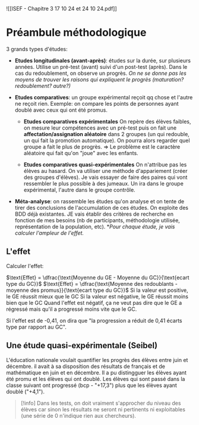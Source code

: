 ![[ISEF - Chapitre 3 17 10 24 et 24 10 24.pdf]]

# Préambule méthodologique
3 grands types d'études:
- **Etudes longitudinales (avant-après)**: études sur la durée, sur plusieurs années. Utilise un pré-test (avant) suivi d'un post-test (après). Dans le cas du redoublement, on observe un progrès.
  *On ne se donne pas les moyens de trouver les raisons qui expliquent le progrès (maturation? redoublement? autre?)*
  
- **Etudes comparatives**:  un groupe expérimental reçoit qq chose et l'autre ne reçoit rien. Exemple: on compare les points de personnes ayant doublé avec ceux qui ont été promus.
	- **Etudes comparatives expérimentales**
		On repère des élèves faibles, on mesure leur compétences avec un pré-test puis on fait une **affectation/assignation aléatoire** dans 2 groupes (un qui redouble, un qui fait la promotion automatique). On pourra alors regarder quel groupe a fait le plus de progrès.
		=> Le problème est le caractère aléatoire qui fait qu'on "joue" avec les enfants.
		
	- **Etudes comparatives quasi-expérimentales**
		On n'attribue pas les élèves au hasard. On va utiliser une méthode d'appariement (créer des groupes d'élèves). Je vais essayer de faire des paires qui vont ressembler le plus possible à des jumeaux. Un ira dans le groupe expérimental, l'autre dans le groupe contrôle.

- **Méta-analyse**: on rassemble les études qu'on analyse et on tente de tirer des conclusions de l'accumulation de ces études. On exploite des BDD déjà existantes. JE vais établir des critères de recherche en fonction de mes besoins (nb de participants, méthodologie utilisée, représentation de la population, etc). **Pour chaque étude, je vais calculer l'ampleur de l'effet.*

## L'effet 

Calculer l'effet:

 $\text{Effet} = \dfrac{\text{Moyenne du GE - Moyenne du GC}}{\text{ecart type du GC}}$
 $\text{Effet} = \dfrac{\text{Moyenne des redoublants - moyenne des promus}}{\text{ecart type du GC}}$
 $\text{}$
	Si la valeur est positive, le GE réussit mieux que le GC
	Si la valeur est négative, le GE réussit moins bien que le GC
	Quand l'effet est négatif, ça ne veut pas dire que le GE a régressé mais qu'il a progressé moins vite que le GC. 

Si l'effet est de -0,41, on dira que "la progression a réduit de 0,41 écarts type par rapport au GC".





## Une étude quasi-expérimentale (Seibel)
L'éducation nationale voulait quantifier les progrès des élèves entre juin et décembre.
il avait à sa disposition des résultats de français et de mathématique en juin et en décembre.
Il a pu distingguer les élèves ayant été promu et les élèves qui ont doublé.
Les élèves qui sont passé dans la classe suivant ont progressé (bcp - "+17,3") plus que les élèves ayant doublé ("+4,1").

> [!info] 
> Dans les tests, on doit vraiment s'approcher du niveau des élèves car sinon les résultats ne seront ni pertinents ni exploitables (une série de 0 n'indique rien aux chercheurs).

